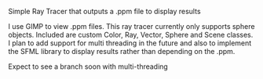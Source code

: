 Simple Ray Tracer that outputs a .ppm file to display results

I use GIMP to view .ppm files. This ray tracer currently only supports sphere objects. 
Included are custom Color, Ray, Vector, Sphere and Scene classes. I plan to add support
for multi threading in the future and also to implement the SFML library to display
results rather than depending on the .ppm. 

Expect to see a branch soon with multi-threading
